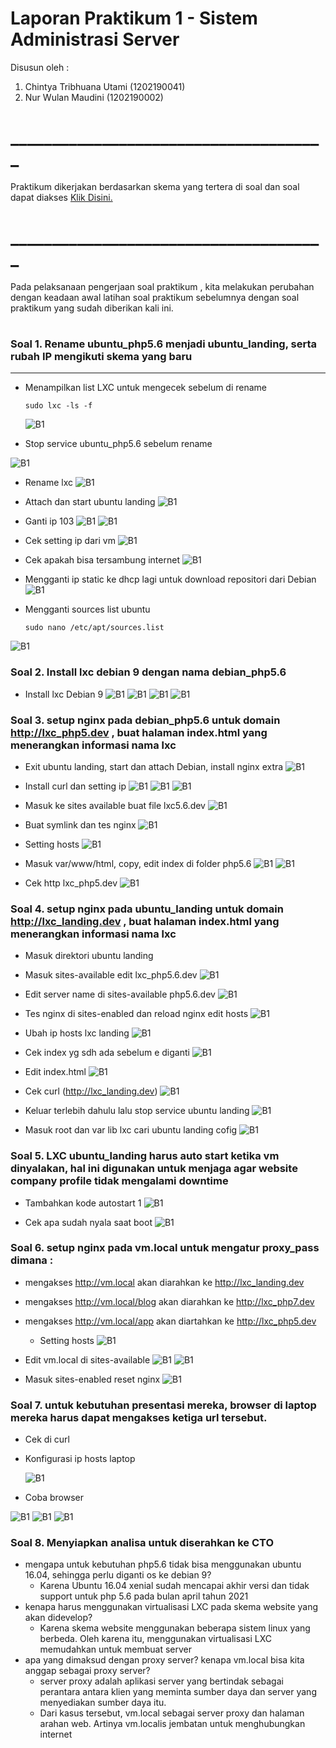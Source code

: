 # Laporan Praktikum 1 - Sistem Administrasi Server 
Disusun oleh :
1. Chintya Tribhuana Utami (1202190041)
2. Nur Wulan Maudini (1202190002)


# ______________________________________

Praktikum dikerjakan berdasarkan skema yang tertera di soal dan soal dapat diakses [Klik Disini.](https://github.com/aldonesia/Sistem-Administrasi-Server-2021/blob/master/modul-1/soal_praktikum.md)
#  ______________________________________
Pada pelaksanaan pengerjaan soal praktikum , kita melakukan perubahan dengan keadaan awal latihan soal praktikum sebelumnya dengan soal praktikum yang sudah diberikan kali ini.
#
#
### Soal 1. Rename ubuntu_php5.6 menjadi ubuntu_landing, serta rubah IP mengikuti skema yang baru
___
- Menampilkan list LXC untuk mengecek sebelum di rename
    ```
    sudo lxc -ls -f
    ```  
    ![B1](asset/Picture1.png)

- Stop service ubuntu_php5.6 sebelum rename

![B1](asset/Picture2.png)

- Rename lxc
![B1](asset/Picture3.png)

- Attach  dan start ubuntu landing
![B1](asset/Picture4.png)

- Ganti ip 103
![B1](asset/Picture5.png)
![B1](asset/Picture6.png)

- Cek setting ip dari vm
![B1](asset/Picture7.png)

- Cek apakah bisa tersambung internet
![B1](asset/Picture8.png)

- Mengganti ip static ke dhcp lagi untuk download repositori dari Debian
![B1](asset/Picture9.png)

- Mengganti sources list ubuntu
    ```
    sudo nano /etc/apt/sources.list
    ```
![B1](asset/Picture10.png)

### Soal 2. Install lxc debian 9 dengan nama debian_php5.6
- Install lxc Debian 9
![B1](asset/Picture11.png)
![B1](asset/Picture12.png)
![B1](asset/Picture13.png)
![B1](asset/Picture14.png)

### Soal 3. setup nginx pada debian_php5.6 untuk domain http://lxc_php5.dev , buat halaman index.html yang menerangkan informasi nama lxc
- Exit ubuntu landing, start dan attach Debian, install nginx extra
![B1](asset/Picture15.png)

- Install curl dan setting ip
![B1](asset/Picture16.png)
![B1](asset/Picture17.png)
![B1](asset/Picture18.png)

- Masuk ke sites available buat file lxc5.6.dev
![B1](asset/Picture19.png)

- Buat symlink dan tes nginx
![B1](asset/Picture20.png)

- Setting hosts
![B1](asset/Picture21.png)

- Masuk var/www/html, copy, edit index di folder php5.6
![B1](asset/Picture22.png)
![B1](asset/Picture23.png)

- Cek http lxc_php5.dev
![B1](asset/Picture24.png)

### Soal 4. setup nginx pada ubuntu_landing untuk domain http://lxc_landing.dev , buat halaman index.html yang menerangkan informasi nama lxc
- Masuk direktori ubuntu landing
- Masuk sites-available edit lxc_php5.6.dev
![B1](asset/Picture25.png)

- Edit server name di sites-available php5.6.dev
![B1](asset/Picture26.png)

- Tes nginx di sites-enabled dan reload nginx edit hosts
![B1](asset/Picture27.png)

- Ubah ip hosts lxc landing
![B1](asset/Picture28.png)

- Cek index yg sdh ada sebelum e diganti
 ![B1](asset/Picture29.png)

- Edit index.html
![B1](asset/Picture30.png)

- Cek curl (http://lxc_landing.dev)
 ![B1](asset/Picture31.png)

- Keluar terlebih dahulu lalu stop service ubuntu landing
 ![B1](asset/Picture32.png)

- Masuk root dan var lib lxc cari ubuntu landing cofig
![B1](asset/Picture33.png)

### Soal 5. LXC ubuntu_landing harus auto start ketika vm dinyalakan, hal ini digunakan untuk menjaga agar website company profile tidak mengalami downtime
- Tambahkan kode autostart 1
 ![B1](asset/Picture34.png)

- Cek apa sudah nyala saat boot
![B1](asset/Picture35.png)

### Soal 6. setup nginx pada vm.local untuk mengatur proxy_pass dimana :
- mengakses http://vm.local akan diarahkan ke http://lxc_landing.dev
- mengakses http://vm.local/blog akan diarahkan ke http://lxc_php7.dev
- mengakses http://vm.local/app akan diartahkan ke http://lxc_php5.dev
    - Setting hosts
    ![B1](asset/Picture36.png)

- Edit vm.local di sites-available
![B1](asset/Picture37.png)
![B1](asset/Picture38.png)

- Masuk sites-enabled reset nginx
![B1](asset/Picture39.png)

### Soal 7. untuk kebutuhan presentasi mereka, browser di laptop mereka harus dapat mengakses ketiga url tersebut.

- Cek di curl
- Konfigurasi ip hosts laptop

    ![B1](asset/Picture40.png)

- Coba browser

![B1](asset/Picture41.png)
![B1](asset/Picture42.png)
![B1](asset/Picture43.png)


### Soal 8. Menyiapkan analisa untuk diserahkan ke CTO
 - mengapa untuk kebutuhan php5.6 tidak bisa menggunakan ubuntu 16.04, sehingga perlu diganti os ke debian 9?
    - Karena Ubuntu 16.04 xenial sudah mencapai akhir versi dan tidak support untuk php 5.6 pada bulan april tahun 2021
- kenapa harus menggunakan virtualisasi LXC pada skema website yang akan didevelop?
    - Karena skema website menggunakan beberapa sistem linux yang berbeda. Oleh karena itu, menggunakan virtualisasi LXC memudahkan untuk membuat server
- apa yang dimaksud dengan proxy server? kenapa vm.local bisa kita anggap sebagai proxy server?
    - server proxy adalah aplikasi server yang bertindak sebagai perantara antara klien yang meminta sumber daya dan server yang menyediakan sumber daya itu.
    - Dari kasus tersebut, vm.local sebagai server proxy dan halaman arahan web. Artinya vm.localis jembatan untuk menghubungkan internet
